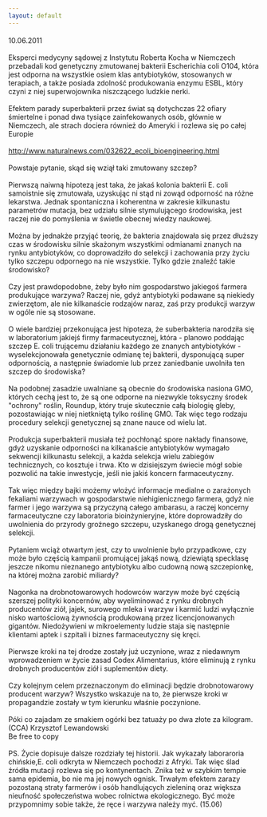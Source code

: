 ```yaml
---
layout: default
---
```


<!--76--><p style="margin: 0px 0px 18px; font-size: 18px; font-family: Helvetica;">
10.06.2011<br><br>Eksperci medycyny sądowej z Instytutu Roberta Kocha w Niemczech przebadali kod genetyczny zmutowanej bakterii Escherichia coli O104, która jest odporna na wszystkie osiem klas antybiotyków, stosowanych w terapiach, a także posiada zdolność produkowania enzymu ESBL, który czyni z niej superwojownika niszczącego ludzkie nerki.<br><br>Efektem parady superbakterii przez świat są dotychczas 22 ofiary śmiertelne i ponad dwa tysiące zainfekowanych osób, głównie w Niemczech, ale strach dociera również do Ameryki i rozlewa się po całej Europie<br><a target="" title="Lista antybiotyków" href="http://www.naturalnews.com/032622_ecoli_bioengineering.html"><br>http://www.naturalnews.com/032622_ecoli_bioengineering.html</a><br><br>Powstaje pytanie, skąd się wziął taki zmutowany szczep? <br><br>Pierwszą naiwną hipotezą jest taka, że jakaś kolonia bakterii E. coli samoistnie się zmutowała, uzyskując ni stąd ni zowąd odporność na różne lekarstwa. Jednak spontaniczna i koherentna w zakresie kilkunastu parametrów mutacja, bez udziału silnie stymulującego środowiska, jest raczej nie do pomyślenia w świetle obecnej wiedzy naukowej.<br><br>Można by jednakże przyjąć teorię, że bakteria znajdowała się przez dłuższy czas w środowisku silnie skażonym wszystkimi odmianami znanych na rynku antybiotyków, co doprowadziło do selekcji i zachowania przy życiu tylko szczepu odpornego na nie wszystkie. Tylko gdzie znaleźć takie środowisko? <br><br>Czy jest prawdopodobne, żeby było nim gospodarstwo jakiegoś farmera produkujące warzywa? Raczej nie, gdyż antybiotyki podawane są niekiedy zwierzętom, ale nie kilkanaście rodzajów naraz, zaś przy produkcji warzyw w ogóle nie są stosowane.<br><br>O wiele bardziej przekonująca jest hipoteza, że suberbakteria narodziła się w laboratorium jakiejś firmy farmaceutycznej, która - planowo poddając szczep E. coli trującemu działaniu każdego ze znanych antybiotyków - wyselekcjonowała genetycznie odmianę tej bakterii, dysponującą super odpornością, a następnie świadomie lub przez zaniedbanie uwolniła ten szczep do środowiska? <br><br>Na podobnej zasadzie uwalniane są obecnie do środowiska nasiona GMO, których cechą jest to, że są one odporne na niezwykle toksyczny środek "ochrony" roślin, Roundup, który truje skutecznie całą biologię gleby, pozostawiając w niej nietkniętą tylko roślinę GMO. Tak więc tego rodzaju procedury selekcji genetycznej są znane nauce od wielu lat.<br><br>Produkcja superbakterii musiała też pochłonąć spore nakłady finansowe, gdyż uzyskanie odporności na kilkanaście antybiotyków wymagało sekwencji kilkunastu selekcji, a każda selekcja wielu zabiegów technicznych, co kosztuje i trwa. Kto w dzisiejszym świecie mógł sobie pozwolić na takie inwestycje, jeśli nie jakiś koncern farmaceutyczny.<br><br>Tak więc między bajki możemy włożyć informacje medialne o zarażonych fekaliami warzywach w gospodarstwie niehigienicznego farmera, gdyż nie farmer i jego warzywa są przyczyną całego ambarasu, a raczej koncerny farmaceutyczne czy laboratoria bioinżynieryjne, które doprowadziły do uwolnienia do przyrody groźnego szczepu, uzyskanego drogą genetycznej selekcji.<br><br>Pytaniem wciąż otwartym jest, czy to uwolnienie było przypadkowe, czy może było częścią kampanii promującej jakąś nową, dziewiątą specklasę jeszcze nikomu nieznanego antybiotyku albo cudowną nową szczepionkę, na której można zarobić miliardy? <br><br>Nagonka na drobnotowarowych hodowców warzyw może być częścią szerszej polityki koncernów, aby wyeliminować z rynku drobnych producentów ziół, jajek, surowego mleka i warzyw i karmić ludzi wyłącznie nisko wartościową żywnością produkowaną przez licencjonowanych gigantów. Niedożywieni w mikroelementy ludzie staja się następnie klientami aptek i szpitali i biznes farmaceutyczny się kręci.<br><br>Pierwsze kroki na tej drodze zostały już uczynione, wraz z niedawnym wprowadzeniem w życie zasad Codex Alimentarius, które eliminują z rynku drobnych producentów ziół i suplementów diety.<br><br>Czy kolejnym celem przeznaczonym do eliminacji będzie drobnotowarowy producent warzyw? Wszystko wskazuje na to, że pierwsze kroki w propagandzie zostały w tym kierunku właśnie poczynione.<br><br>Póki co zajadam ze smakiem ogórki bez tatuaży po dwa złote za kilogram.<br>(CCA) Krzysztof Lewandowski<br>Be free to copy<br><br>PS. Życie dopisuje dalsze rozdziały tej historii. Jak wykazały laboraroria chińskie,E. coli odkryta w Niemczech pochodzi z Afryki. Tak więc ślad źródła mutacji rozlewa się po kontynentach. Znika też w szybkim tempie sama epidemia, bo nie ma jej nowych ognisk. Trwałym efektem zarazy pozostaną straty farmerów i osób handlujących zieleniną oraz większa nieufność społeczeństwa wobec rolnictwa ekologicznego. Być może przypomnimy sobie także, że ręce i warzywa należy myć. (15.06)</p>